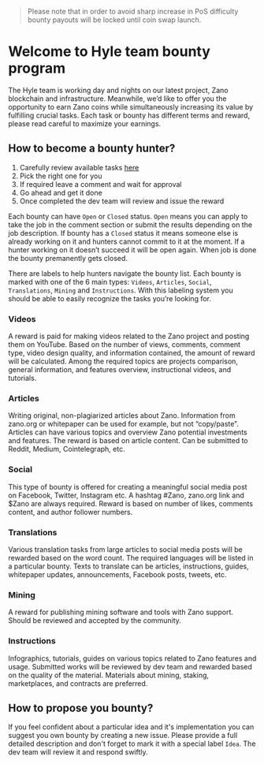 > Please note that in order to avoid sharp increase in PoS difficulty bounty payouts will be locked until coin swap launch.

# Welcome to Hyle team bounty program

The Hyle team is working day and nights on our latest project, Zano blockchain and infrastructure. Meanwhile, we’d like to offer you the opportunity to earn Zano coins while simultaneously increasing its value by fulfilling crucial tasks.
Each task or bounty has different terms and reward, please read careful to maximize your earnings.

## How to become a bounty hunter?
1. Carefully review available tasks [here](https://github.com/hyle-team/bounty/issues)
2. Pick the right one for you
3. If required leave a comment and wait for approval
4. Go ahead and get it done
5. Once completed the dev team will review and issue the reward

Each bounty can have `Open` or `Closed` status. `Open` means you can apply to take the job in the comment section or submit the results depending on the job description. If bounty has a `Closed` status it means someone else is already working on it and hunters cannot commit to it at the moment. If a hunter working on it doesn’t succeed it will be open again. When job is done the bounty premanently gets closed.

There are labels to help hunters navigate the bounty list. Each bounty is marked with one of the 6 main types: `Videos`, `Articles`, `Social`, `Translations`, `Mining` and `Instructions`. With this labeling system you should be able to easily recognize the tasks you’re looking for.

### Videos
A reward is paid for making videos related to the Zano project and posting them on YouTube. Based on the number of views, comments, comment type, video design quality, and information contained, the amount of reward will be calculated. Among the required topics are projects comparison, general information, and features overview, instructional videos, and tutorials.

### Articles
Writing original, non-plagiarized articles about Zano. Information from zano.org or whitepaper can be used for example, but not “copy/paste”. Articles can have various topics and overview Zano potential investments and features. The reward is based on article content. Can be submitted to Reddit, Medium, Cointelegraph, etc.

### Social
This type of bounty is offered for creating a meaningful social media post on Facebook, Twitter, Instagram etc. A hashtag #Zano, zano.org link and $Zano are always required. Reward is based on number of likes, comments content, and author follower numbers.

### Translations
Various translation tasks from large articles to social media posts will be rewarded based on the word count. The required languages will be listed in a particular bounty. Texts to translate can be articles, instructions, guides, whitepaper updates, announcements, Facebook posts, tweets, etc.

### Mining 
A reward for publishing mining software and tools with Zano support. Should be reviewed and accepted by the community.

### Instructions
Infographics, tutorials, guides on various topics related to Zano features and usage. Submitted works will be reviewed by dev team and rewarded based on the quality of the material. Materials about mining, staking, marketplaces, and contracts are preferred.

## How to propose you bounty?
If you feel confident about a particular idea and it's implementation you can suggest you own bounty by creating a new issue. Please provide a full detailed description and don't forget to mark it with a special label `Idea`. The dev team will review it and respond swiftly.
